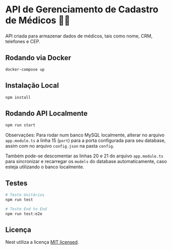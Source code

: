 # API de Gerenciamento de Cadastro de Médicos :man_health_worker: #

###  ###

API criada para armazenar dados de médicos, tais como nome, CRM, telefones e CEP.



## Rodando via Docker ##

```bash
docker-compose up
```



## Instalação Local

```bash
npm install
```

## Rodando API Localmente

```bash
npm run start
```



Observações: Para rodar num banco MySQL localmente, alterar no arquivo ```app.module.ts``` a linha 15 (```port```) para a porta configurada para seu database, assim com no arquivo ```config.json``` na pasta ```config```.

Também pode-se descomentar as linhas 20 e 21 do arquivo ```app.module.ts``` para sincronizar e recarregar os ```models``` do database automaticamente, caso esteja utilizando o banco localmente.

## Testes

```bash
# Teste Unitários
npm run test

# Teste End to End
npm run test:e2e
```



## Licença

Nest utiliza a licença [MIT licensed](LICENSE).
